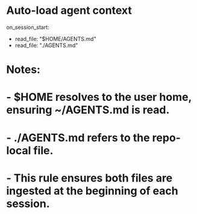 # Auto-load agent context

on_session_start:
  - read_file: "$HOME/AGENTS.md"
  - read_file: "./AGENTS.md"

# Notes:
# - $HOME resolves to the user home, ensuring ~/AGENTS.md is read.
# - ./AGENTS.md refers to the repo-local file.
# - This rule ensures both files are ingested at the beginning of each session.
